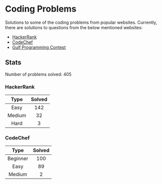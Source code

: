 # Coding Problems

Solutions to some of the coding problems from popular websites. Currently, there are solutions to questions from the below mentioned websites:
* [HackerRank](HackerRank "HackerRank")
* [CodeChef](CodeChef "CodeChef")
* [Gulf Programming Contest](Gulf%20Programming%20Contest "GPC")

## Stats

Number of problems solved: 405

### HackerRank

|Type|Solved|
|:---:|:---:|
|Easy|142|
|Medium|32|
|Hard|3|

### CodeChef

|Type|Solved|
|:---:|:---:|
|Beginner|100|
|Easy|89|
|Medium|2|